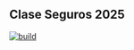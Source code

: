 
## Clase Seguros 2025

[![build](https://github.com/fdodino/clase-seguros-algo2-2025/actions/workflows/build.yml/badge.svg)](https://github.com/fdodino/clase-seguros-algo2-2025/actions/workflows/build.yml)
